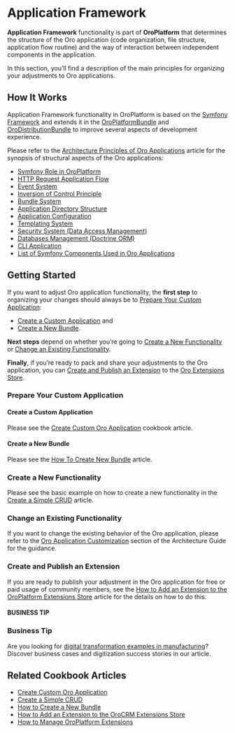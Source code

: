 <a id="dev-guide-application-web-framework"></a>

# Application Framework

**Application Framework** functionality is part of **OroPlatform** that determines the structure of the Oro application (code
organization, file structure, application flow routine) and the way of interaction between independent components in the application.

In this section, you’ll find a description of the main principles for organizing your adjustments to Oro applications.

## How It Works

Application Framework functionality in OroPlatform is based on the <a href="https://symfony.com/" target="_blank">Symfony Framework</a> and extends it in the
<a href="https://github.com/oroinc/platform/tree/5.0/src/Oro/Bundle/PlatformBundle" target="_blank">OroPlatformBundle</a> and <a href="https://github.com/oroinc/platform/tree/5.0/src/Oro/Bundle/DistributionBundle" target="_blank">OroDistributionBundle</a> to improve several aspects of development experience.

Please refer to the [Architecture Principles of Oro Applications](architecture-principles.md#dev-guide-application-web-framework-symfony) article
for the synopsis of structural aspects of the Oro applications:

* [Symfony Role in OroPlatform](architecture-principles.md#dev-guide-application-web-framework-symfony-symfony-role-in-oroplatform)
* [HTTP Request Application Flow](architecture-principles.md#dev-guide-application-web-framework-symfony-http-request-application-flow)
* [Event System](architecture-principles.md#dev-guide-application-web-framework-symfony-event-system)
* [Inversion of Control Principle](architecture-principles.md#dev-guide-application-web-framework-symfony-inversion-of-control-principle)
* [Bundle System](architecture-principles.md#dev-guide-application-web-framework-symfony-bundle-system)
* [Application Directory Structure](architecture-principles.md#dev-guide-application-web-framework-symfony-application-directory-structure)
* [Application Configuration](architecture-principles.md#dev-guide-application-web-framework-symfony-application-configuration)
* [Templating System](architecture-principles.md#dev-guide-application-web-framework-symfony-templating-system)
* [Security System (Data Access Management)](architecture-principles.md#dev-guide-application-web-framework-symfony-security-system-data-access-management)
* [Databases Management (Doctrine ORM)](architecture-principles.md#dev-guide-application-web-framework-symfony-databases-management-doctrine-orm)
* [CLI Application](architecture-principles.md#dev-guide-application-web-framework-symfony-cli-application)
* [List of Symfony Components Used in Oro Applications](architecture-principles.md#dev-guide-application-web-framework-symfony-list-of-symfony-components-used-in-oro-applications)

## Getting Started

If you want to adjust Oro application functionality, the **first step** to organizing your changes should always be to
[Prepare Your Custom Application]():

* [Create a Custom Application]() and
* [Create a New Bundle]().

**Next steps** depend on whether you’re going to [Create a New Functionality]() or [Change an Existing Functionality]().

**Finally**, if you’re ready to pack and share your adjustments to the Oro application, you can
[Create and Publish an Extension]() to the <a href="https://extensions.oroinc.com/oroplatform/" target="_blank">Oro Extensions Store</a>.

### Prepare Your Custom Application

#### Create a Custom Application

Please see the [Create Custom Oro Application](../custom-application.md#dev-cookbook-create-custom-oro-application) cookbook article.

#### Create a New Bundle

Please see the [How To Create New Bundle](../../extension/create-bundle.md#dev-cookbook-framework-how-to-create-new-bundle) article.

### Create a New Functionality

Please see the basic example on how to create a new functionality in the
[Create a Simple CRUD](../../entities/crud.md#dev-cookbook-framework-create-simple-crud) article.

### Change an Existing Functionality

If you want to change the existing behavior of the Oro application, please refer to the
[Oro Application Customization](../customization/index.md#architecture-customization-customize) section of the Architecture Guide
for the guidance.

### Create and Publish an Extension

If you are ready to publish your adjustment in the Oro application for free or paid usage of community members, see the
[How to Add an Extension to the OroPlatform Extensions Store](../../extension/add-extension.md#dev-cookbook-framework-how-to-add-extension-to-marketplace)
article for the details on how to do this.

#### BUSINESS TIP
### Business Tip

Are you looking for <a href="https://oroinc.com/b2b-ecommerce/blog/digital-transformation-in-manufacturing/" target="_blank">digital transformation examples in manufacturing</a>? Discover business cases and digitization success stories in our article.

## Related Cookbook Articles

* [Create Custom Oro Application](../custom-application.md#dev-cookbook-create-custom-oro-application)
* [Create a Simple CRUD](../../entities/crud.md#dev-cookbook-framework-create-simple-crud)
* [How to Create a New Bundle](../../extension/create-bundle.md#dev-cookbook-framework-how-to-create-new-bundle)
* [How to Add an Extension to the OroCRM Extensions Store](../../extension/add-extension.md#dev-cookbook-framework-how-to-add-extension-to-marketplace)
* [How to Manage OroPlatform Extensions](../../extension/install-extension.md#dev-cookbook-framework-how-to-manage-extensions)

<!-- Frontend -->
